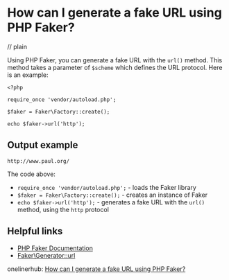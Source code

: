 # How can I generate a fake URL using PHP Faker?
// plain

Using PHP Faker, you can generate a fake URL with the `url()` method. This method takes a parameter of `$scheme` which defines the URL protocol. Here is an example:

```
<?php

require_once 'vendor/autoload.php';

$faker = Faker\Factory::create();

echo $faker->url('http');
```

## Output example

```
http://www.paul.org/
```

The code above:
* `require_once 'vendor/autoload.php';` - loads the Faker library
* `$faker = Faker\Factory::create();` - creates an instance of Faker
* `echo $faker->url('http');` - generates a fake URL with the `url()` method, using the `http` protocol

## Helpful links
* [PHP Faker Documentation](https://github.com/fzaninotto/Faker#formatters)
* [Faker\Generator::url](https://github.com/fzaninotto/Faker/blob/master/src/Faker/Generator.php#L737)

onelinerhub: [How can I generate a fake URL using PHP Faker?](https://onelinerhub.com/php-faker/how-can-i-generate-a-fake-url-using-php-faker)
